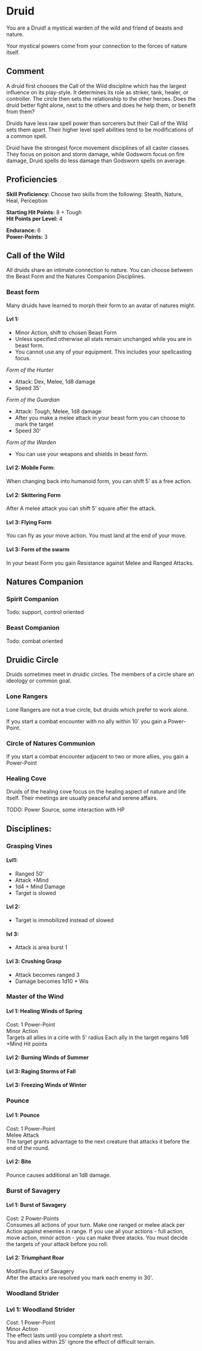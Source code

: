# Druid
You are a Druid! a mystical warden of the wild and friend of beasts and nature.

Your mystical powers come from your connection to the forces of nature itself.

## Comment
A druid first chooses the Call of the Wild discipline which has the largest influence on its play-style.
It determines its role as striker, tank, healer, or controller.
The circle then sets the relationship to the other heroes.
Does the druid better fight alone, next to the others and does he help them, or benefit from them?

Druids have less raw spell power than sorcerers but their Call of the Wild sets them apart.
Their higher level spell abilities tend to be modifications of a common spell.

Druid have the strongest force movement disciplines of all caster classes.
They focus on poison and storm damage, while Godsworn focus on fire damage,
Druid spells do less damage than Godsworn spells on average.

## Proficiencies
__Skill Proficiency:__ Choose two skills from the following: Stealth, Nature, Heal, Perception

__Starting Hit Points:__ 8 + Tough  
__Hit Points per Level:__ 4

__Endurance:__ 6  
__Power-Points:__ 3

## Call of the Wild
All druids share an intimate connection to nature.
You can choose between the Beast Form and the Natures Companion Disciplines.

### Beast form
Many druids have learned to morph their form to an avatar of natures might.

#### Lvl 1:
* Minor Action, shift to chosen Beast Form
* Unless specified otherwise all stats remain unchanged while you are in beast form.
* You cannot use any of your equipment.
  This includes your spellcasting focus.

*Form of the Hunter*
* Attack: Dex, Melee, 1d8 damage
* Speed 35'

*Form of the Guardian*
* Attack: Tough, Melee, 1d8 damage
* After you make a melee attack in your beast form you can choose to mark the target
* Speed 30'

*Form of the Warden*
* You can use your weapons and shields in beast form.

#### Lvl 2: Mobile Form:
When changing back into humanoid form, you can shift 5' as a free action.

#### Lvl 2: Skittering Form
After A melee attack you can shift 5' square after the attack.

#### Lvl 3: Flying Form
You can fly as your move action. You must land at the end of your move.

#### Lvl 3: Form of the swarm
In your beast Form you gain Resistance against Melee and Ranged Attacks.

## Natures Companion

### Spirit Companion
Todo: support, control oriented
### Beast Companion
Todo: combat oriented


## Druidic Circle
Druids sometimes meet in druidic circles. The members of a circle share an ideology or common goal.

### Lone Rangers
Lone Rangers are not a true circle, but druids which prefer to work alone.

If you start a combat encounter with no ally within 10` you gain a Power-Point.

### Circle of Natures Communion
If you start a combat encounter adjacent to two or more allies, you gain a Power-Point

### Healing Cove
Druids of the healing cove focus on the healing aspect of nature and life itself.
Their meetings are usually peaceful and serene affairs.

TODO: Power Source, some interaction with HP

## Disciplines:

### Grasping Vines
#### Lvl1:
* Ranged 50'
* Attack +Mind
* 1d4 + Mind Damage
* Target is slowed

#### Lvl 2:
* Target is immobilized instead of slowed

#### lvl 3:
* Attack is area burst 1

#### Lvl 3: Crushing Grasp
* Attack becomes ranged 3
* Damage becomes 1d10 + Wis

### Master of the Wind
#### Lvl 1: Healing Winds of Spring
Cost: 1 Power-Point  
Minor Action  
Targets all allies in a cirle with 5' radius
Each ally in the target regains 1d6 +Mind Hit points

#### Lvl 2: Burning Winds of Summer

#### Lvl 3: Raging Storms of Fall

#### Lvl 3: Freezing Winds of Winter

### Pounce
#### Lvl 1: Pounce
Cost: 1 Power-Point  
Melee Attack  
The target grants advantage to the next creature that attacks it before the end of the round.

#### Lvl 2: Bite
Pounce causes additional an 1d8 damage.

### Burst of Savagery
#### Lvl 1: Burst of Savagery
Cost: 2 Power-Points  
Consumes all actions of your turn.
Make one ranged or melee atack per Action against enemies in range.
If you use all your actions - full action, move action, minor action - you can make three atacks.
You must decide the targets of your attack before you roll.

#### Lvl 2: Triumphant Roar
Modifies Burst of Savagery  
After the attacks are resolved you mark each enemy in 30'.

### Woodland Strider
### Lvl 1: Woodland Strider
Cost: 1 Power-Point  
Minor Action  
The effect lasts until you complete a short rest.  
You and allies within 25' ignore the effect of difficult terrain.

